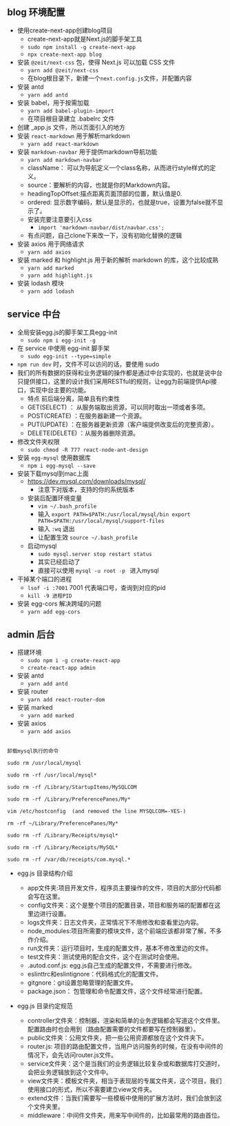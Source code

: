 ## blog 环境配置

* 使用create-next-app创建blog项目
    * create-next-app就是Next.js的脚手架工具
    * `sudo npm install -g create-next-app`
    * `npx create-next-app blog`
* 安装 `@zeit/next-css` 包，使得 Next.js 可以加载 CSS 文件
    * `yarn add @zeit/next-css`
    *  在blog根目录下，新建一个`next.config.js`文件，并配置内容
* 安装 antd
    * `yarn add antd `
* 安装 babel，用于按需加载
    * `yarn add babel-plugin-import`
    * 在项目根目录建立 .babelrc 文件
* 创建 _app.js 文件，所以页面引入的地方
* 安装 `react-markdown` 用于解析markdown
    * `yarn add react-markdown`
* 安装 `markdown-navbar` 用于提供markdown导航功能
    * `yarn add markdown-navbar`
    * className： 可以为导航定义一个class名称，从而进行style样式的定义。
    * source：要解析的内容，也就是你的Markdown内容。
    * headingTopOffset:描点距离页面顶部的位置，默认值是0.
    * ordered: 显示数字编码，默认是显示的，也就是true，设置为false就不显示了。
    * 安装完要注意要引入css
        * `import 'markdown-navbar/dist/navbar.css';`
    * 有点问题，自己clone下来改一下，没有初始化替换的逻辑
* 安装 axios 用于网络请求
    * `yarn add axios`
* 安装 marked 和 highlight.js 用于新的解析 markdown 的库，这个比较成熟
    * `yarn add marked`
    * `yarn add highlight.js`
* 安装 lodash 模块
    * `yarn add lodash`


## service 中台

* 全局安装egg.js的脚手架工具egg-init
    * `sudo npm i egg-init -g`
* 在 service 中使用 egg-init 脚手架
    * `sudo egg-init --type=simple`
* `npm run dev` 时，文件不可以访问的话，要使用 sudo
* 我们的所有数据的获得和业务逻辑的操作都是通过中台实现的，也就是说中台只提供接口，这里的设计我们采用RESTful的规则，让egg为前端提供Api接口，实现中台主要的功能。
    * 特点 前后端分离，简单且有约束性
    * GET(SELECT) ： 从服务端取出资源，可以同时取出一项或者多项。
    * POST(CREATE) ：在服务器新建一个资源。
    * PUT(UPDATE) ：在服务器更新资源（客户端提供改变后的完整资源）。
    * DELETE(DELETE) ：从服务器删除资源。
* 修改文件夹权限
    * `sudo chmod -R 777 react-node-ant-design`
* 安装 `egg-mysql` 使用数据库
    * `npm i egg-mysql --save`
* 安装下载mysql到mac上面
    * https://dev.mysql.com/downloads/mysql/
        * 注意下对版本，支持的你的系统版本
    * 安装后配置环境变量
        * `vim ~/.bash_profile`
        * 输入 `export PATH=$PATH:/usr/local/mysql/bin export PATH=$PATH:/usr/local/mysql/support-files`
        * 输入 `:wq` 退出
        * 让配置生效 `source ~/.bash_profile `
    * 启动mysql
        * `sudo mysql.server stop restart status`
        * 其实已经启动了
        * 直接可以使用 `mysql -u root -p ` 进入mysql
* 干掉某个端口的进程
    * `lsof -i :7001` 7001 代表端口号，查询到对应的pid
    * `kill -9 进程PID`
* 安装 egg-cors 解决跨域的问题
    * `yarn add egg-cors`


## admin 后台
* 搭建环境
    * `sudo npm i -g create-react-app`
    * `create-react-app admin`
* 安装 antd
    * `yarn add antd`
* 安装 router
    * `yarn add react-router-dom`
* 安装 marked
    * `yarn add marked`
* 安装 axios
    * `yarn add axios`

```

卸载mysql执行的命令

sudo rm /usr/local/mysql

sudo rm -rf /usr/local/mysql*

sudo rm -rf /Library/StartupItems/MySQLCOM

sudo rm -rf /Library/PreferencePanes/My*

vim /etc/hostconfig  (and removed the line MYSQLCOM=-YES-)

rm -rf ~/Library/PreferencePanes/My*

sudo rm -rf /Library/Receipts/mysql*

sudo rm -rf /Library/Receipts/MySQL*

sudo rm -rf /var/db/receipts/com.mysql.*

```


* egg.js 目录结构介绍
    * app文件夹:项目开发文件，程序员主要操作的文件，项目的大部分代码都会写在这里。
    * config文件夹：这个是整个项目的配置目录，项目和服务端的配置都在这里边进行设置。
    * logs文件夹：日志文件夹，正常情况下不用修改和查看里边内容。
    * node_modules:项目所需要的模块文件，这个前端应该都非常了解，不多作介绍。
    * run文件夹：运行项目时，生成的配置文件，基本不修改里边的文件。
    * test文件夹：测试使用的配合文件，这个在测试时会使用。
    * .autod.conf.js: egg.js自己生成的配置文件，不需要进行修改。
    * eslinttrc和eslintignore：代码格式化的配置文件。
    * gitgnore：git设置忽略管理的配置文件。
    * package.json： 包管理和命令配置文件，这个文件经常进行配置。

* egg.js 目录约定规范
    * controller文件夹：控制器，渲染和简单的业务逻辑都会写道这个文件里。配置路由时也会用到（路由配置需要的文件都要写在控制器里）。
    * public文件夹：公用文件夹，把一些公用资源都放在这个文件夹下。
    * router.js: 项目的路由配置文件，当用户访问服务的时候，在没有中间件的情况下，会先访问router.js文件。
    * service文件夹：这个是当我们的业务逻辑比较复杂或和数据库打交道时，会把业务逻辑放到这个文件中。
    * view文件夹：模板文件夹，相当于表现层的专属文件夹，这个项目，我们使用接口的形式，所以不需要建立view文件夹。
    * extend文件：当我们需要写一些模板中使用的扩展方法时，我们会放到这个文件夹里。
    * middleware：中间件文件夹，用来写中间件的，比如最常用的路由首位。